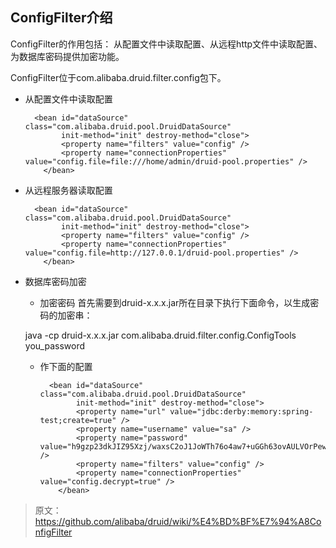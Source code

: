 ## ConfigFilter介绍

 ConfigFilter的作用包括： 从配置文件中读取配置、从远程http文件中读取配置、为数据库密码提供加密功能。

ConfigFilter位于com.alibaba.druid.filter.config包下。

- 从配置文件中读取配置

		<bean id="dataSource" class="com.alibaba.druid.pool.DruidDataSource"
		      init-method="init" destroy-method="close">
		      <property name="filters" value="config" />
		      <property name="connectionProperties" value="config.file=file:///home/admin/druid-pool.properties" />
		  </bean>


- 从远程服务器读取配置

		<bean id="dataSource" class="com.alibaba.druid.pool.DruidDataSource"
		      init-method="init" destroy-method="close">
		      <property name="filters" value="config" />
		      <property name="connectionProperties" value="config.file=http://127.0.0.1/druid-pool.properties" />
		  </bean>

- 数据库密码加密

	- 加密密码
	首先需要到druid-x.x.x.jar所在目录下执行下面命令，以生成密码的加密串：
 
	java -cp druid-x.x.x.jar com.alibaba.druid.filter.config.ConfigTools you_password

	- 作下面的配置

			<bean id="dataSource" class="com.alibaba.druid.pool.DruidDataSource"
			      init-method="init" destroy-method="close">
			      <property name="url" value="jdbc:derby:memory:spring-test;create=true" />
			      <property name="username" value="sa" />
			      <property name="password" value="h9gzp23dkJIZ95Xzj/waxsC2oJ1JoWTh76o4aw7+uGGh63ovAULVOrPewOwHP5i3LCIXqNyvpxJ2nceDFBbzVw==" />
			      <property name="filters" value="config" />
			      <property name="connectionProperties" value="config.decrypt=true" />
			  </bean>	
	
> 原文：https://github.com/alibaba/druid/wiki/%E4%BD%BF%E7%94%A8ConfigFilter
